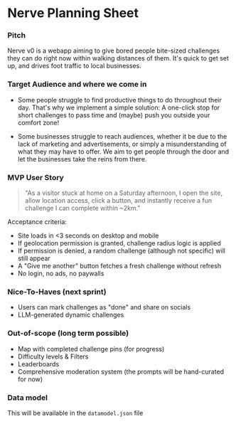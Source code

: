 # Nerve Planning Sheet
### Pitch
Nerve v0 is a webapp aiming to give bored people bite-sized challenges they can do right now within walking distances of them. It's quick to get set up, and drives foot traffic to local businesses.

### Target Audience and where we come in
- Some people struggle to find productive things to do throughout their day. That's why we implement a simple solution: A one-click stop for short challenges to pass time and (maybe) push you outside your comfort zone!

- Some businesses struggle to reach audiences, whether it be due to the lack of marketing and advertisements, or simply a misunderstanding of what they may have to offer. We aim to get people through the door and let the businesses take the reins from there.

### MVP User Story
>"As a visitor stuck at home on a Saturday afternoon, I open the site, allow location access, click a button, and instantly receive a fun challenge I can complete within ~2km."

Acceptance criteria:
- Site loads in <3 seconds on desktop and mobile
- If geolocation permission is granted, challenge radius logic is applied
- If permission is denied, a random challenge (although not specific) will still appear
- A "Give me another" button fetches a fresh challenge without refresh
- No login, no ads, no paywalls


### Nice-To-Haves (next sprint)
- Users can mark challenges as "done" and share on socials
- LLM-generated dynamic challenges

### Out-of-scope (long term possible)
- Map with completed challenge pins (for progress)
- Difficulty levels & Filters
- Leaderboards
- Comprehensive moderation system (the prompts will be hand-curated for now)

### Data model
This will be available in the `datamodel.json` file
